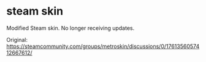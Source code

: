 # steam skin

Modified Steam skin. No longer receiving updates.

Original: https://steamcommunity.com/groups/metroskin/discussions/0/1761356057412667612/
